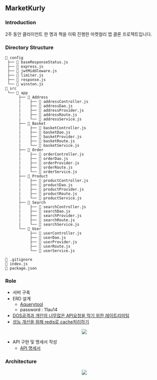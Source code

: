 ## MarketKurly

### Introduction

2주 동안 클라이언트 한 명과 짝을 이뤄 진행한 마켓컬리 앱 클론 프로젝트입니다.

### Directory Structure
```
📂 config
 ├── 📄 baseResponseStatus.js
 ├── 📄 express.js
 ├── 📄 jwtMiddleware.js
 ├── 📄 limiter.js
 ├── 📄 response.js
 └── 📄 winston.js
📂 src
 └── 📂 app
      ├── 📂 Address
      |    ├── 📄 addressController.js
      |    ├── 📄 addressDao.js
      |    ├── 📄 addressProvider.js
      |    ├── 📄 addressRoute.js
      |    └── 📄 addressService.js
      ├── 📂 Basket
      |    ├── 📄 basketController.js
      |    ├── 📄 basketDao.js
      |    ├── 📄 basketProvider.js
      |    ├── 📄 basketRoute.js
      |    └── 📄 basketService.js 
      ├── 📂 Order
      |    ├── 📄 orderController.js
      |    ├── 📄 orderDao.js
      |    ├── 📄 orderProvider.js
      |    ├── 📄 orderRoute.js
      |    └── 📄 orderService.js
      ├── 📂 Product
      |    ├── 📄 productController.js
      |    ├── 📄 productDao.js
      |    ├── 📄 productProvider.js
      |    ├── 📄 productRoute.js
      |    └── 📄 productService.js
      ├── 📂 Search
      |    ├── 📄 searchController.js
      |    ├── 📄 searchDao.js
      |    ├── 📄 searchProvider.js
      |    ├── 📄 searchRoute.js
      |    └── 📄 searchService.js
      └── 📂 User
           ├── 📄 userController.js
           ├── 📄 userDao.js
           ├── 📄 userProvider.js
           ├── 📄 userRoute.js
           └── 📄 userService.js
      
📄 .gitignore
📄 index.js
📄 package.json
```
### Role

- 서버 구축
- ERD 설계
  - [Aquerytool](https://aquerytool.com/aquerymain/index/?rurl=6385f783-a240-41ae-a6e0-30f9da7bbd59)
  - password : 11au14
- [DOS공격과 개인의 너무많은 API요청을 막기 위한 레이트리미팅](https://zzangwoolog.tistory.com/179)
- [성능 개선을 위해 redis로 cache처리하기](https://zzangwoolog.tistory.com/180?category=959189)

<p align="center">
    <img src="https://user-images.githubusercontent.com/64726822/131082826-1a134c8d-cee3-460f-bc3c-79af792ac0bd.png" border="0">
</p>
 
- API 구현 및 명세서 작성
  - [API 명세서](https://docs.google.com/spreadsheets/d/1D_X-jigpNFRN9SfkOiPDhY3gUED8nCPZ56ENcgmuf24/edit?usp=sharing)


### Architecture
 
<p align="center">
    <img src="https://user-images.githubusercontent.com/46131688/115104653-e58aff00-9f94-11eb-9e1b-09f757a9687d.png" border="0">
</p>
